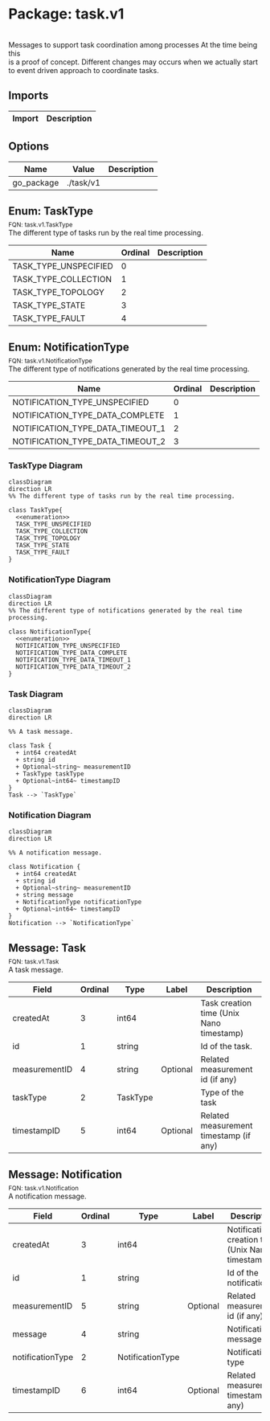 # Package: task.v1

<div class="comment"><span><!-- markdownlint-disable --> </span><br/><span>Messages to support task coordination among processes At the time being this</span><br/><span>is a proof of concept. Different changes may occurs when we actually start</span><br/><span>to event driven approach to coordinate tasks.</span><br/></div>

## Imports

| Import | Description |
|--------|-------------|



## Options

| Name       | Value     | Description |
|------------|-----------|-------------|
| go_package | ./task/v1 |             |



## Enum: TaskType
<div style="font-size: 12px; margin-top: -10px;" class="fqn">FQN: task.v1.TaskType</div>

<div class="comment"><span>The different type of tasks run by the real time processing.</span><br/></div>

| Name                  | Ordinal | Description |
|-----------------------|---------|-------------|
| TASK_TYPE_UNSPECIFIED | 0       |             |
| TASK_TYPE_COLLECTION  | 1       |             |
| TASK_TYPE_TOPOLOGY    | 2       |             |
| TASK_TYPE_STATE       | 3       |             |
| TASK_TYPE_FAULT       | 4       |             |


## Enum: NotificationType
<div style="font-size: 12px; margin-top: -10px;" class="fqn">FQN: task.v1.NotificationType</div>

<div class="comment"><span>The different type of notifications generated by the real time processing.</span><br/></div>

| Name                             | Ordinal | Description |
|----------------------------------|---------|-------------|
| NOTIFICATION_TYPE_UNSPECIFIED    | 0       |             |
| NOTIFICATION_TYPE_DATA_COMPLETE  | 1       |             |
| NOTIFICATION_TYPE_DATA_TIMEOUT_1 | 2       |             |
| NOTIFICATION_TYPE_DATA_TIMEOUT_2 | 3       |             |



### TaskType Diagram

```mermaid
classDiagram
direction LR
%% The different type of tasks run by the real time processing.

class TaskType{
  <<enumeration>>
  TASK_TYPE_UNSPECIFIED
  TASK_TYPE_COLLECTION
  TASK_TYPE_TOPOLOGY
  TASK_TYPE_STATE
  TASK_TYPE_FAULT
}
```
### NotificationType Diagram

```mermaid
classDiagram
direction LR
%% The different type of notifications generated by the real time processing.

class NotificationType{
  <<enumeration>>
  NOTIFICATION_TYPE_UNSPECIFIED
  NOTIFICATION_TYPE_DATA_COMPLETE
  NOTIFICATION_TYPE_DATA_TIMEOUT_1
  NOTIFICATION_TYPE_DATA_TIMEOUT_2
}
```
### Task Diagram

```mermaid
classDiagram
direction LR

%% A task message.

class Task {
  + int64 createdAt
  + string id
  + Optional~string~ measurementID
  + TaskType taskType
  + Optional~int64~ timestampID
}
Task --> `TaskType`

```
### Notification Diagram

```mermaid
classDiagram
direction LR

%% A notification message.

class Notification {
  + int64 createdAt
  + string id
  + Optional~string~ measurementID
  + string message
  + NotificationType notificationType
  + Optional~int64~ timestampID
}
Notification --> `NotificationType`

```

## Message: Task
<div style="font-size: 12px; margin-top: -10px;" class="fqn">FQN: task.v1.Task</div>

<div class="comment"><span>A task message.</span><br/></div>

| Field         | Ordinal | Type     | Label    | Description                               |
|---------------|---------|----------|----------|-------------------------------------------|
| createdAt     | 3       | int64    |          | Task creation time (Unix Nano timestamp)  |
| id            | 1       | string   |          | Id of the task.                           |
| measurementID | 4       | string   | Optional | Related measurement id (if any)           |
| taskType      | 2       | TaskType |          | Type of the task                          |
| timestampID   | 5       | int64    | Optional | Related measurement timestamp (if any)    |


## Message: Notification
<div style="font-size: 12px; margin-top: -10px;" class="fqn">FQN: task.v1.Notification</div>

<div class="comment"><span>A notification message.</span><br/></div>

| Field            | Ordinal | Type             | Label    | Description                                       |
|------------------|---------|------------------|----------|---------------------------------------------------|
| createdAt        | 3       | int64            |          | Notification creation time (Unix Nano timestamp)  |
| id               | 1       | string           |          | Id of the notification                            |
| measurementID    | 5       | string           | Optional | Related measurement id (if any)                   |
| message          | 4       | string           |          | Notification message                              |
| notificationType | 2       | NotificationType |          | Notification type                                 |
| timestampID      | 6       | int64            | Optional | Related measurement timestamp (if any)            |




<!-- Created by: Proto Diagram Tool -->
<!-- https://github.com/GoogleCloudPlatform/proto-gen-md-diagrams -->
